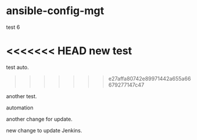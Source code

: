 # ansible-config-mgt

test 6

<<<<<<< HEAD
new test
=======
test auto.
>>>>>>> e27affa80742e89971442a655a66679277147c47

another test.

automation

another change for update.

new change to update Jenkins.

